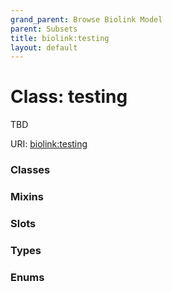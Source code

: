 ```yaml
---
grand_parent: Browse Biolink Model
parent: Subsets
title: biolink:testing
layout: default
---
```


# Class: testing


TBD

URI: [biolink:testing](https://w3id.org/biolink/testing)


### Classes


### Mixins


### Slots


### Types


### Enums

